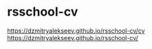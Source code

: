 # rsschool-cv

https://dzmitryalekseev.github.io/rsschool-cv/cv
https://dzmitryalekseev.github.io/rsschool-cv/